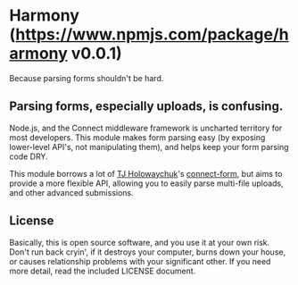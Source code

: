 # Harmony (https://www.npmjs.com/package/harmony v0.0.1)

Because parsing forms shouldn't be hard.

## Parsing forms, especially uploads, is confusing.

Node.js, and the Connect middleware framework is uncharted territory for most developers. This module makes form parsing easy (by exposing lower-level API's, not manipulating them), and helps keep your form parsing code DRY.

This module borrows a lot of [TJ Holowaychuk](http://tjholowaychuk.com/)'s [connect-form](http://github.com/visionmedia/connect-form/), but aims to provide a more flexible API, allowing you to easily parse multi-file uploads, and other advanced submissions.

## License

Basically, this is open source software, and you use it at your own risk. Don't run back cryin', if it destroys your computer, burns down your house, or causes relationship problems with your significant other. If you need more detail, read the included LICENSE document.